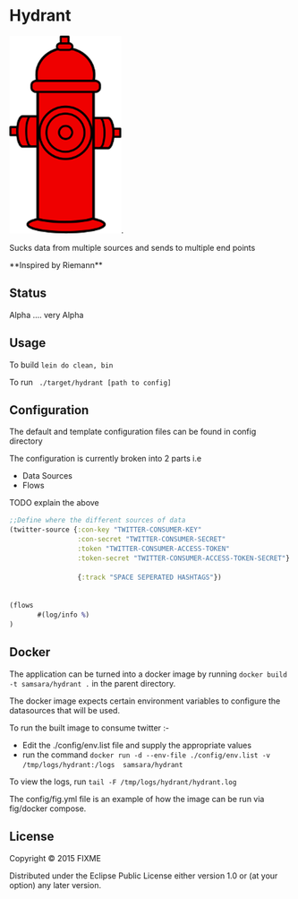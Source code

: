 # Hydrant

![Hydrant](doc/hydrant.png).

Sucks data from multiple sources and sends to multiple end points

\*\*Inspired by Riemann\*\*

## Status
Alpha .... very Alpha

## Usage

To build ``lein do clean, bin``

To run `` ./target/hydrant [path to config]``

## Configuration

The default and template configuration files can be found in config directory

The configuration is currently broken into 2 parts i.e

- Data Sources
- Flows

TODO explain the above 

```clojure
;;Define where the different sources of data
(twitter-source {:con-key "TWITTER-CONSUMER-KEY"
                 :con-secret "TWITTER-CONSUMER-SECRET"
                 :token "TWITTER-CONSUMER-ACCESS-TOKEN"
                 :token-secret "TWITTER-CONSUMER-ACCESS-TOKEN-SECRET"}

                 {:track "SPACE SEPERATED HASHTAGS"}) 

                 
(flows
       #(log/info %) 
)
```

## Docker

The application can be turned into a docker image by running ``docker build -t samsara/hydrant .`` in the parent directory.

The docker image expects certain environment variables to configure the datasources that will be used.

To run the built image to consume twitter :-
- Edit the ./config/env.list file and supply the appropriate values
- run the command ``docker run -d --env-file ./config/env.list -v /tmp/logs/hydrant:/logs  samsara/hydrant``

To view the logs, run ``tail -F /tmp/logs/hydrant/hydrant.log``

The config/fig.yml file is an example of how the image can be run via fig/docker compose.

## License

Copyright © 2015 FIXME

Distributed under the Eclipse Public License either version 1.0 or (at
your option) any later version.

